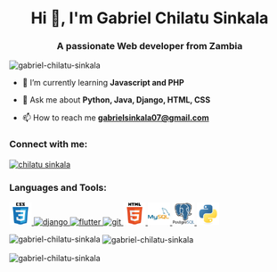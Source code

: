 <h1 align="center">Hi 👋, I'm Gabriel Chilatu Sinkala</h1>
<h3 align="center">A passionate Web developer from Zambia</h3>

<p align="left"> <img src="https://komarev.com/ghpvc/?username=gabriel-chilatu-sinkala&label=Profile%20views&color=0e75b6&style=flat" alt="gabriel-chilatu-sinkala" /> </p>

- 🌱 I’m currently learning **Javascript and PHP**

- 💬 Ask me about **Python, Java, Django, HTML, CSS**

- 📫 How to reach me **gabrielsinkala07@gmail.com**

<h3 align="left">Connect with me:</h3>
<p align="left">
<a href="https://linkedin.com/in/chilatu sinkala" target="blank"><img align="center" src="https://raw.githubusercontent.com/rahuldkjain/github-profile-readme-generator/master/src/images/icons/Social/linked-in-alt.svg" alt="chilatu sinkala" height="30" width="40" /></a>
</p>

<h3 align="left">Languages and Tools:</h3>
<p align="left"> <a href="https://www.w3schools.com/css/" target="_blank" rel="noreferrer"> <img src="https://raw.githubusercontent.com/devicons/devicon/master/icons/css3/css3-original-wordmark.svg" alt="css3" width="40" height="40"/> </a> <a href="https://www.djangoproject.com/" target="_blank" rel="noreferrer"> <img src="https://cdn.worldvectorlogo.com/logos/django.svg" alt="django" width="40" height="40"/> </a> <a href="https://flutter.dev" target="_blank" rel="noreferrer"> <img src="https://www.vectorlogo.zone/logos/flutterio/flutterio-icon.svg" alt="flutter" width="40" height="40"/> </a> <a href="https://git-scm.com/" target="_blank" rel="noreferrer"> <img src="https://www.vectorlogo.zone/logos/git-scm/git-scm-icon.svg" alt="git" width="40" height="40"/> </a> <a href="https://www.w3.org/html/" target="_blank" rel="noreferrer"> <img src="https://raw.githubusercontent.com/devicons/devicon/master/icons/html5/html5-original-wordmark.svg" alt="html5" width="40" height="40"/> </a> <a href="https://www.mysql.com/" target="_blank" rel="noreferrer"> <img src="https://raw.githubusercontent.com/devicons/devicon/master/icons/mysql/mysql-original-wordmark.svg" alt="mysql" width="40" height="40"/> </a> <a href="https://www.postgresql.org" target="_blank" rel="noreferrer"> <img src="https://raw.githubusercontent.com/devicons/devicon/master/icons/postgresql/postgresql-original-wordmark.svg" alt="postgresql" width="40" height="40"/> </a> <a href="https://www.python.org" target="_blank" rel="noreferrer"> <img src="https://raw.githubusercontent.com/devicons/devicon/master/icons/python/python-original.svg" alt="python" width="40" height="40"/> </a> </p>

<p><img align="left" src="https://github-readme-stats.vercel.app/api/top-langs?username=gabriel-chilatu-sinkala&show_icons=true&locale=en&layout=compact" alt="gabriel-chilatu-sinkala" /></p>

<p>&nbsp;<img align="center" src="https://github-readme-stats.vercel.app/api?username=gabriel-chilatu-sinkala&show_icons=true&locale=en" alt="gabriel-chilatu-sinkala" /></p>

<p><img align="center" src="https://github-readme-streak-stats.herokuapp.com/?user=gabriel-chilatu-sinkala&" alt="gabriel-chilatu-sinkala" /></p>
